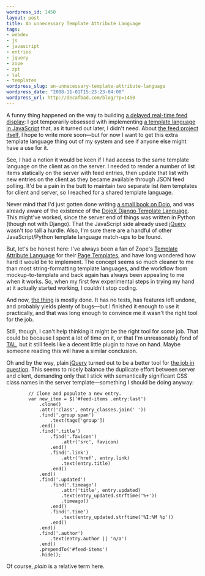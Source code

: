 ```yaml
--- 
wordpress_id: 1450
layout: post
title: An unnecessary Template Attribute Language
tags: 
- webdev
- js
- javascript
- entries
- jquery
- zope
- zpt
- tal
- templates
wordpress_slug: an-unnecessary-template-attribute-language
wordpress_date: "2008-11-01T15:23:23-04:00"
wordpress_url: http://decafbad.com/blog/?p=1450
---
```

A funny thing happened on the way to building [a delayed real-time feed display][lizardfeeder]:  I got temporarily obsessed with implementing [a template language in JavaScript][jqtal] that, as it turned out later, I didn't need.  About [the feed project itself][lizardfeeder], I hope to write more soon—but for now I want to get this extra template language thing out of my system and see if anyone else might have a use for it.

See, I had a notion it would be keen if I had access to the same template language on the client as on the server.  I needed to render a number of list items statically on the server with feed entries, then update that list with new entries on the client as they became available through JSON feed polling.  It'd be a pain in the butt to maintain two separate list item templates for client and server, so I reached for a shared template language.

Never mind that I'd just gotten done writing [a small book on Dojo][book], and was already aware of the existence of the [DojoX Django Template Language][djt].  This might've worked, since the server end of things was written in Python (though not with Django).  That the JavaScript side already used [jQuery][] wasn't *too* tall a hurdle.  Also, I'm sure there are a handful of other JavaScript/Python template language match-ups to be found.

But, let's be honest here:  I've always been a fan of Zope's [Template Attribute Language][tal] for their [Page Templates][pt], and have long wondered how hard it would be to implement.  The concept seems so much cleaner to me than most string-formatting template languages, and the workflow from mockup-to-template and back again has always been appealing to me when it works.  So, when my first few experimental steps in trying my hand at it actually started working, I couldn't stop coding.  

And now, [the thing][thing] is mostly done.  It has no tests, has features left undone, and probably yields plenty of bugs—but I finished it enough to use it practically, and that was long enough to convince me it wasn't the right tool for the job.  

Still, though, I can't help thinking it might be the right tool for *some* job.  That could be because I spent a lot of time on it, or that I'm unreasonably fond of [TAL][tal], but it still feels like a decent little plugin to have on hand.  Maybe someone reading this will have a similar conclusion.

Oh and by the way, plain [jQuery][] turned out to be a better tool for [the job in question][lizardfeeder].  This seems to nicely balance the duplicate effort between server and client, demanding only that I stick with semantically significant CSS class names in the server template—something I should be doing anyway:

            // Clone and populate a new entry.
            var new_item = $('#feed-items .entry:last')
                .clone()
                .attr('class', entry_classes.join(' ')) 
                .find('.group span')
                    .text(tags['group'])
                .end()
                .find('.title')
                    .find('.favicon')
                        .attr('src', favicon)
                    .end()
                    .find('.link')
                        .attr('href', entry.link)
                        .text(entry.title)
                    .end()
                .end()
                .find('.updated')
                    .find('.timeago')
                        .attr('title', entry.updated)
                        .text(entry_updated.strftime('%+'))
                        .timeago()
                    .end()
                    .find('.time')
                        .text(entry_updated.strftime('%I:%M %p'))
                    .end()
                .end()
                .find('.author')
                    .text(entry.author || 'n/a')
                .end()
                .prependTo('#feed-items')
                .hide();

Of course, *plain* is a relative term here.

[jquery]: http://jquery.com/
[tal]: http://wiki.zope.org/ZPT/TALSpecification14
[pt]: http://wiki.zope.org/ZPT/FrontPage
[book]: http://www.amazon.com/gp/product/0470452021?ie=UTF8&tag=0xdecafbad01-20&linkCode=as2&camp=1789&c%0D%0Areative=9325&creativeASIN=0470452021
[djt]: http://svn.dojotoolkit.org/src/dojox/trunk/dtl/README
[jqtal]: http://github.com/lmorchard/jquery-tal-template/tree/master
[lizardfeeder]: http://svn.mozilla.org/projects/lizardfeeder/trunk/
[thing]: http://github.com/lmorchard/jquery-tal-template/tree/master/jquery.taltemplate.js
